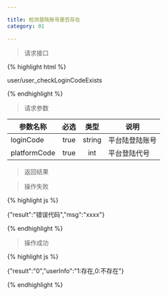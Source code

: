 ```yaml
---

title: 检测登陆账号是否存在
category: 01

---
```


> 请求接口

{% highlight html %}

user/user_checkLoginCodeExists

{% endhighlight %}

> 请求参数

|参数名称				|必选		|类型		| 说明									
|-----------------------|:---------:|:---------:|--------------------------------------------
|loginCode				|true		|string		|平台陆登陆账号			
|platformCode           |true       |int        |平台登陆代号

> 返回结果

> 操作失败

{% highlight js %}

{"result":"错误代码","msg":"xxxx"}

{% endhighlight %}

> 操作成功

{% highlight js %}

{"result":"0","userInfo":"1:存在,0:不存在"}

{% endhighlight %}
